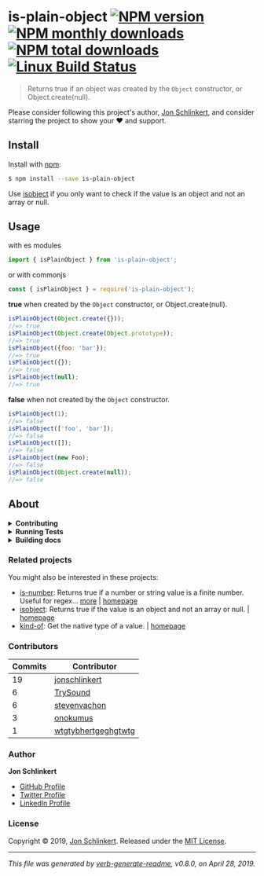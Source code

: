 # is-plain-object [![NPM version](https://img.shields.io/npm/v/is-plain-object.svg?style=flat)](https://www.npmjs.com/package/is-plain-object) [![NPM monthly downloads](https://img.shields.io/npm/dm/is-plain-object.svg?style=flat)](https://npmjs.org/package/is-plain-object) [![NPM total downloads](https://img.shields.io/npm/dt/is-plain-object.svg?style=flat)](https://npmjs.org/package/is-plain-object) [![Linux Build Status](https://img.shields.io/travis/jonschlinkert/is-plain-object.svg?style=flat&label=Travis)](https://travis-ci.org/jonschlinkert/is-plain-object)

> Returns true if an object was created by the `Object` constructor, or Object.create(null).

Please consider following this project's author, [Jon Schlinkert](https://github.com/jonschlinkert), and consider starring the project to show your :heart: and support.

## Install

Install with [npm](https://www.npmjs.com/):

```sh
$ npm install --save is-plain-object
```

Use [isobject](https://github.com/jonschlinkert/isobject) if you only want to check if the value is an object and not an array or null.

## Usage

with es modules
```js
import { isPlainObject } from 'is-plain-object';
```

or with commonjs
```js
const { isPlainObject } = require('is-plain-object');
```

**true** when created by the `Object` constructor, or Object.create(null).

```js
isPlainObject(Object.create({}));
//=> true
isPlainObject(Object.create(Object.prototype));
//=> true
isPlainObject({foo: 'bar'});
//=> true
isPlainObject({});
//=> true
isPlainObject(null);
//=> true
```

**false** when not created by the `Object` constructor.

```js
isPlainObject(1);
//=> false
isPlainObject(['foo', 'bar']);
//=> false
isPlainObject([]);
//=> false
isPlainObject(new Foo);
//=> false
isPlainObject(Object.create(null));
//=> false
```

## About

<details>
<summary><strong>Contributing</strong></summary>

Pull requests and stars are always welcome. For bugs and feature requests, [please create an issue](../../issues/new).

</details>

<details>
<summary><strong>Running Tests</strong></summary>

Running and reviewing unit tests is a great way to get familiarized with a library and its API. You can install dependencies and run tests with the following command:

```sh
$ npm install && npm test
```

</details>

<details>
<summary><strong>Building docs</strong></summary>

_(This project's readme.md is generated by [verb](https://github.com/verbose/verb-generate-readme), please don't edit the readme directly. Any changes to the readme must be made in the [.verb.md](.verb.md) readme template.)_

To generate the readme, run the following command:

```sh
$ npm install -g verbose/verb#dev verb-generate-readme && verb
```

</details>

### Related projects

You might also be interested in these projects:

* [is-number](https://www.npmjs.com/package/is-number): Returns true if a number or string value is a finite number. Useful for regex… [more](https://github.com/jonschlinkert/is-number) | [homepage](https://github.com/jonschlinkert/is-number "Returns true if a number or string value is a finite number. Useful for regex matches, parsing, user input, etc.")
* [isobject](https://www.npmjs.com/package/isobject): Returns true if the value is an object and not an array or null. | [homepage](https://github.com/jonschlinkert/isobject "Returns true if the value is an object and not an array or null.")
* [kind-of](https://www.npmjs.com/package/kind-of): Get the native type of a value. | [homepage](https://github.com/jonschlinkert/kind-of "Get the native type of a value.")

### Contributors

| **Commits** | **Contributor** |  
| --- | --- |  
| 19 | [jonschlinkert](https://github.com/jonschlinkert) |  
| 6  | [TrySound](https://github.com/TrySound) |  
| 6  | [stevenvachon](https://github.com/stevenvachon) |  
| 3  | [onokumus](https://github.com/onokumus) |  
| 1  | [wtgtybhertgeghgtwtg](https://github.com/wtgtybhertgeghgtwtg) |  

### Author

**Jon Schlinkert**

* [GitHub Profile](https://github.com/jonschlinkert)
* [Twitter Profile](https://twitter.com/jonschlinkert)
* [LinkedIn Profile](https://linkedin.com/in/jonschlinkert)

### License

Copyright © 2019, [Jon Schlinkert](https://github.com/jonschlinkert).
Released under the [MIT License](LICENSE).

***

_This file was generated by [verb-generate-readme](https://github.com/verbose/verb-generate-readme), v0.8.0, on April 28, 2019._
